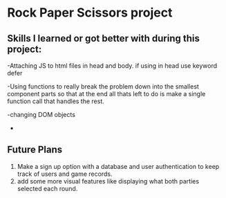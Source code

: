 # Rock Paper Scissors project

## Skills I learned or got better with during this project:

-Attaching JS to html files in head and body. if using in head use keyword defer

-Using functions to really break the problem down into the smallest component parts so that at the end all thats left to do is make a single function call that handles the rest.

-changing DOM objects

-

## Future Plans

1. Make a sign up option with a database and user authentication to keep track of users and game records.
2. add some more visual features like displaying what both parties selected each round.
